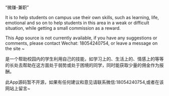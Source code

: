 
“微赚-兼职”

It is to help students on campus use their own skills, such as learning, life, emotional and so on to help students in this area in a weak or difficult situation, while getting a small commission as a reward.

This App source is not currently available, if you have any suggestions or comments, please contact Wechat: 18054240754, or leave a message on the site ~


是一个帮助校园内的学生利用自己的技能，如学习上的、生活上的、情感上的等等的长处去帮助在这方面处于弱势或处于困境的同学，同时能获取少量的佣金作为报酬。

此App源码暂不开源，如果有任何建议和意见请联系微信:18054240754,或者在该网站上留言~
